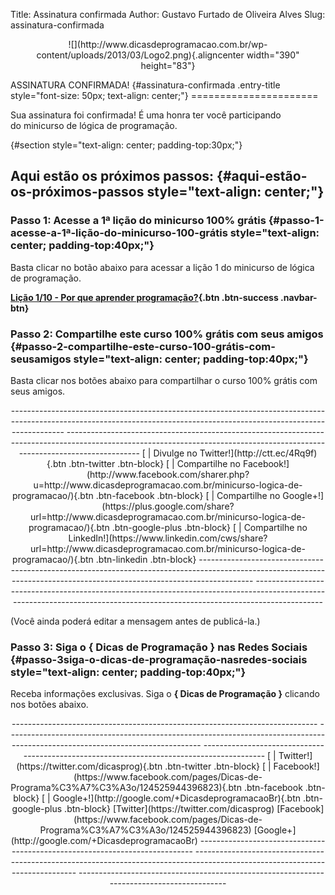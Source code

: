 Title: Assinatura confirmada
Author: Gustavo Furtado de Oliveira Alves
Slug: assinatura-confirmada

<p>
<center>
![](http://www.dicasdeprogramacao.com.br/wp-content/uploads/2013/03/Logo2.png){.aligncenter
width="390" height="83"}

</center>
</p>
ASSINATURA CONFIRMADA! {#assinatura-confirmada .entry-title style="font-size: 50px; text-align: center;"}
======================

Sua assinatura foi confirmada! É uma honra ter você participando
do minicurso de lógica de programação.

 {#section style="text-align: center; padding-top:30px;"}

Aqui estão os próximos passos: {#aqui-estão-os-próximos-passos style="text-align: center;"}
------------------------------

### Passo 1: Acesse a 1ª lição do minicurso 100% grátis {#passo-1-acesse-a-1ª-lição-do-minicurso-100-grátis style="text-align: center; padding-top:40px;"}

Basta clicar no botão abaixo para acessar a lição 1 do minicurso de
lógica de programação.

**[Lição 1/10 - Por que aprender
programação?](http://www.dicasdeprogramacao.com.br/minicurso-logica-de-programacao/minicurso-1-porque-aprender-programacao/){.btn
.btn-success .navbar-btn}**

### Passo 2: Compartilhe este curso 100% grátis com seus amigos {#passo-2-compartilhe-este-curso-100-grátis-com-seusamigos style="text-align: center; padding-top:40px;"}

Basta clicar nos botões abaixo para compartilhar o curso 100% grátis com
seus amigos.

<p>
<center>
</p>
  ------------------------------------------------------------------------------------------------------------------------------------------------------------------------- ----------------------------------------------------------------------------------------------------------------------------------------------------------------------------
  [ | Divulge no Twitter!](http://ctt.ec/4Rq9f){.btn .btn-twitter .btn-block}                                                                                               [ | Compartilhe no Facebook!](http://www.facebook.com/sharer.php?u=http://www.dicasdeprogramacao.com.br/minicurso-logica-de-programacao/){.btn .btn-facebook .btn-block}
  [ | Compartilhe no Google+!](https://plus.google.com/share?url=http://www.dicasdeprogramacao.com.br/minicurso-logica-de-programacao/){.btn .btn-google-plus .btn-block}   [ | Compartilhe no LinkedIn!](https://www.linkedin.com/cws/share?url=http://www.dicasdeprogramacao.com.br/minicurso-logica-de-programacao/){.btn .btn-linkedin .btn-block}
  ------------------------------------------------------------------------------------------------------------------------------------------------------------------------- ----------------------------------------------------------------------------------------------------------------------------------------------------------------------------

<p>
</center>
</p>
(Você ainda poderá editar a mensagem antes de publicá-la.)

### Passo 3: Siga o { Dicas de Programação } nas Redes Sociais {#passo-3siga-o-dicas-de-programação-nasredes-sociais style="text-align: center; padding-top:40px;"}

Receba informações exclusivas. Siga o **{ Dicas de Programação }**
clicando nos botões abaixo.

<p>
<center>
</p>
  ---------------------------------------------------------------------------- ------------------------------------------------------------------------------------------------------------------------------ ------------------------------------------------------------------------------------------
  [ | Twitter!](https://twitter.com/dicasprog){.btn .btn-twitter .btn-block}   [ | Facebook!](https://www.facebook.com/pages/Dicas-de-Programa%C3%A7%C3%A3o/124525944396823){.btn .btn-facebook .btn-block}   [ | Google+!](http://google.com/+DicasdeprogramacaoBr){.btn .btn-google-plus .btn-block}
  [Twitter](https://twitter.com/dicasprog)                                     [Facebook](https://www.facebook.com/pages/Dicas-de-Programa%C3%A7%C3%A3o/124525944396823)                                      [Google+](http://google.com/+DicasdeprogramacaoBr)
  ---------------------------------------------------------------------------- ------------------------------------------------------------------------------------------------------------------------------ ------------------------------------------------------------------------------------------

<p>
</center>
</p>
